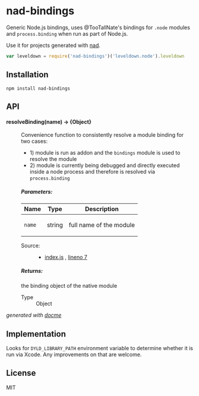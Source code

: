 # nad-bindings

Generic Node.js bindings, uses @TooTallNate's bindings for `.node` modules and `process.binding` when run as part of Node.js.

Use it for projects generated with [nad](https://github.com/thlorenz/nad).

```js
var leveldown = require('nad-bindings')('leveldown.node').leveldown
```

## Installation

    npm install nad-bindings

## API

<!-- START docme generated API please keep comment here to allow auto update -->
<!-- DON'T EDIT THIS SECTION, INSTEAD RE-RUN docme TO UPDATE -->

<div>
<div class="jsdoc-githubify">
<section>
<article>
<div class="container-overview">
<dl class="details">
</dl>
</div>
<dl>
<dt>
<h4 class="name" id="resolveBinding"><span class="type-signature"></span>resolveBinding<span class="signature">(name)</span><span class="type-signature"> &rarr; {Object}</span></h4>
</dt>
<dd>
<div class="description">
<p>Convenience function to consistently resolve a module binding for two cases:</p>
<ul>
<li>1) module is run as addon and the <code>bindings</code> module is used to resolve the module</li>
<li>2) module is currently being debugged and directly executed inside a node process and therefore is resolved via <code>process.binding</code></li>
</ul>
</div>
<h5>Parameters:</h5>
<table class="params">
<thead>
<tr>
<th>Name</th>
<th>Type</th>
<th class="last">Description</th>
</tr>
</thead>
<tbody>
<tr>
<td class="name"><code>name</code></td>
<td class="type">
<span class="param-type">string</span>
</td>
<td class="description last"><p>full name of the module</p></td>
</tr>
</tbody>
</table>
<dl class="details">
<dt class="tag-source">Source:</dt>
<dd class="tag-source"><ul class="dummy">
<li>
<a href="https://github.com/thlorenz/nad-bindings/blob/master/index.js">index.js</a>
<span>, </span>
<a href="https://github.com/thlorenz/nad-bindings/blob/master/index.js#L7">lineno 7</a>
</li>
</ul></dd>
</dl>
<h5>Returns:</h5>
<div class="param-desc">
<p>the binding object of the native module</p>
</div>
<dl>
<dt>
Type
</dt>
<dd>
<span class="param-type">Object</span>
</dd>
</dl>
</dd>
</dl>
</article>
</section>
</div>

*generated with [docme](https://github.com/thlorenz/docme)*
</div>
<!-- END docme generated API please keep comment here to allow auto update -->

## Implementation

Looks for `DYLD_LIBRARY_PATH` environment variable to determine whether it is run via Xcode.
Any improvements on that are welcome.

## License

MIT
